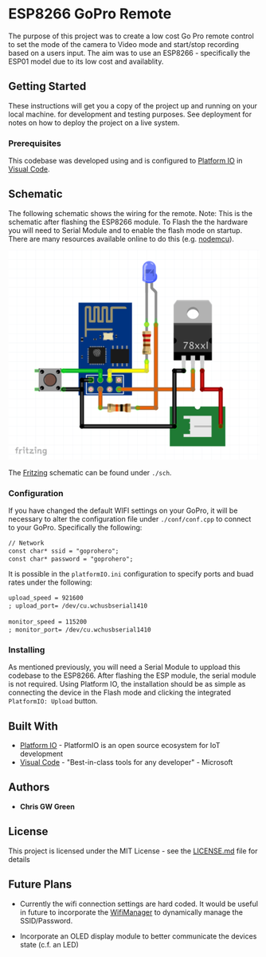 # ESP8266 GoPro Remote

The purpose of this project was to create a low cost Go Pro remote control to set the mode of the camera to Video mode and start/stop recording based on a users input. The aim was to use an ESP8266 - specifically the ESP01 model due to its low cost and availablity. 

## Getting Started

These instructions will get you a copy of the project up and running on your local machine. for development and testing purposes. See deployment for notes on how to deploy the project on a live system.

### Prerequisites

This codebase was developed using and is configured to [Platform IO](https://platformio.org/) in [Visual Code](https://visualstudio.microsoft.com/). 

## Schematic

The following schematic shows the wiring for the remote. Note: This is the schematic after flashing the ESP8266 module. To Flash the the hardware you will need to Serial Module and to enable the flash mode on startup. There are many resources available online to do this (e.g. [nodemcu](https://nodemcu.readthedocs.io/en/master/)).

![schematic for remote](sch/schematic.png)

The [Fritzing](http://fritzing.org/home/) schematic can be found under `./sch`.

### Configuration

If you have changed the default WIFI settings on your GoPro, it will be necessary to alter the configuration file under `./conf/conf.cpp` to connect to your GoPro. Specifically the following: 

```
// Network
const char* ssid = "goprohero";
const char* password = "goprohero";
```

It is possible in the `platformIO.ini` configuration to specify ports and buad rates under the following: 

```
upload_speed = 921600
; upload_port= /dev/cu.wchusbserial1410

monitor_speed = 115200
; monitor_port= /dev/cu.wchusbserial1410
```

### Installing

As mentioned previously, you will need a Serial Module to uppload this codebase to the ESP8266. After flashing the ESP module, the serial module is not required. Using Platform IO, the installation should be as simple as connecting the device in the Flash mode and clicking the integrated `PlatformIO: Upload` button. 



## Built With

* [Platform IO](https://platformio.org/) - PlatformIO is an open source ecosystem for IoT development
* [Visual Code](https://visualstudio.microsoft.com/) - "Best-in-class tools for any developer" - Microsoft

## Authors

* **Chris GW Green**

## License

This project is licensed under the MIT License - see the [LICENSE.md](LICENSE.md) file for details


## Future Plans

* Currently the wifi connection settings are hard coded. It would be useful in future to incorporate the [WifiManager](https://github.com/tzapu/WiFiManager) to dynamically manage the SSID/Password. 

* Incorporate an OLED display module to better communicate the devices state (c.f. an LED)

